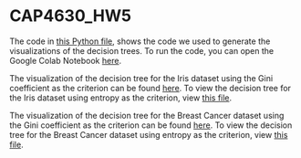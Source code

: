 # CAP4630_HW5

The code in [this Python file](https://github.com/jwils133/CAP4630_HW5/blob/main/AI_HW_5_Question_7_Part_1.ipynb), shows the code we used to generate the visualizations of the decision trees. To run the code, you can open the Google Colab Notebook [here](https://colab.research.google.com/drive/138xTqKkmqiYsYDMmWb9o9jXsR3llb4BP?usp=sharing).

The visualization of the decision tree for the Iris dataset using the Gini coefficient as the criterion can be found [here](https://github.com/jwils133/CAP4630_HW5/blob/main/iris_gini.pdf). To view the decision tree for the Iris dataset using entropy as the criterion, view [this file](https://github.com/jwils133/CAP4630_HW5/blob/main/iris_entropy.pdf).

The visualization of the decision tree for the Breast Cancer dataset using the Gini coefficient as the criterion can be found [here](https://github.com/jwils133/CAP4630_HW5/blob/main/cancer_gini.pdf). To view the decision tree for the Breast Cancer dataset using entropy as the criterion, view [this file](https://github.com/jwils133/CAP4630_HW5/blob/main/cancer_entropy.pdf).
